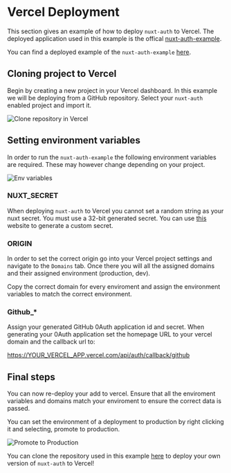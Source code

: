 # Vercel Deployment

This section gives an example of how to deploy `nuxt-auth` to Vercel. The deployed application used in this example is the offical [nuxt-auth-example](https://github.com/sidebase/nuxt-auth-example/).

You can find a deployed example of the `nuxt-auth-example` [here](https://nuxt-auth-example.vercel.app/).

## Cloning project to Vercel

Begin by creating a new project in your Vercel dashboard. In this example we will be deploying from a GitHub repository. Select your `nuxt-auth` enabled project and import it.

![Clone repository in Vercel](/nuxt-auth/vercel/create-project.png)

## Setting environment variables

In order to run the `nuxt-auth-example` the following environment variables are required. These may however change depending on your project.

![Env variables](/nuxt-auth/vercel/env.png)

### NUXT_SECRET

 When deploying `nuxt-auth` to Vercel you cannot set a random string as your nuxt secret. You must use a 32-bit generated secret. You can use [this](https://generate-secret.vercel.app/32) website to generate a custom secret.

### ORIGIN

In order to set the correct origin go into your Vercel project settings and navigate to the `Domains` tab. Once there you will all the assigned domains and their assigned environment (production, dev).

Copy the correct domain for every enviroment and assign the environment variables to match the correct environment. 

### Github_*

Assign your generated GitHub 0Auth application id and secret. When generating your 0Auth application set the homepage URL to your vercel domain and the callback url to:

https://YOUR_VERCEL_APP.vercel.com/api/auth/callback/github

## Final steps

You can now re-deploy your add to vercel. Ensure that all the enviroment variables and domains match your enviroment to ensure the correct data is passed.

You can set the environment of a deployment to production by right clicking it and selecting, promote to production.

![Promote to Production](/nuxt-auth/vercel/promote_production.png)

You can clone the repository used in this example [here](https://github.com/sidebase/nuxt-auth-example/) to deploy your own version of `nuxt-auth` to Vercel!
